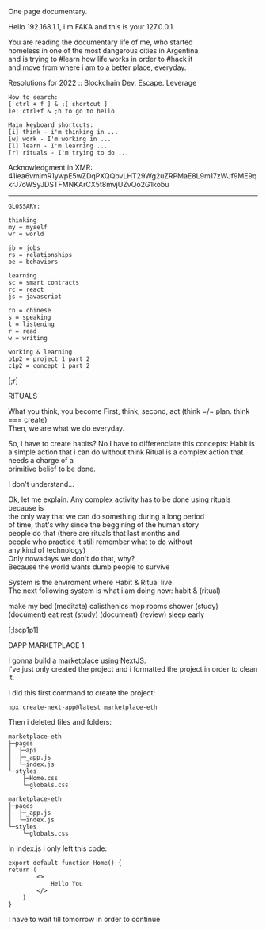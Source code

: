 One page documentary.  
    
Hello 192.168.1.1, i'm FAKA and this is your 127.0.0.1  

You are reading the documentary life of me, who started  
homeless in one of the most dangerous cities in Argentina  
and is trying to #learn how life works in order to #hack it  
and move from where i am to a better place, everyday.  
  
Resolutions for 2022 :: Blockchain Dev. Escape. Leverage  

    How to search:  
    [ ctrl + f ] & ;[ shortcut ]  
    ie: ctrl+f & ;h to go to hello  
    
    Main keyboard shortcuts:  
    [i] think - i'm thinking in ...  
    [w] work - I'm working in ...
    [l] learn - I'm learning ...
    [r] rituals - I'm trying to do ...

Acknowledgment in XMR:  
41iea6vmimR1ywpE5wZDqPXQQbvLHT29Wg2uZRPMaE8L9m17zWJf9ME9qkrJ7oWSyJDSTFMNKArCX5t8mvjUZvQo2G1kobu  

  ---  

    GLOSSARY:  
    
    thinking
    my = myself
    wr = world  

    jb = jobs
    rs = relationships
    be = behaviors

    learning
    sc = smart contracts  
    rc = react
    js = javascript  

    cn = chinese  
    s = speaking  
    l = listening  
    r = read  
    w = writing  

    working & learning
    p1p2 = project 1 part 2 
    c1p2 = concept 1 part 2  
      
[;r]  

RITUALS

What you think, you become
First, think, second, act (think =/= plan. think === create)  
Then, we are what we do everyday.  

So, i have to create habits? No
I have to differenciate this concepts:
Habit is a simple action that i can do without think
Ritual is a complex action that needs a charge of a  
primitive belief to be done. 

I don't understand...  

Ok, let me explain.
Any complex activity has to be done using rituals because is  
the only way that we can do something during a long period  
of time, that's why since the beggining of the human story  
people do that (there are rituals that last months and  
people who practice it still remember what to do without  
any kind of technology)  
Only nowadays we don't do that, why?  
Because the world wants dumb people to survive

System is the enviroment where Habit & Ritual live  
The next following system is what i am doing now:
habit & (ritual)

make my bed
(meditate)
calisthenics
mop rooms
shower
(study)
(document)
eat
rest
(study)
(document)
(review)
sleep early

[;lscp1p1]  

DAPP MARKETPLACE 1  
  
I gonna build a marketplace using NextJS.  
I've just only created the project and i
formatted the project in order to clean it.
  
I did this first command to create the project:  
  
    npx create-next-app@latest marketplace-eth
    
Then i deleted files and folders:  

    marketplace-eth
    ├─pages
    │  ├─api
    │  ├─_app.js
    │  └─index.js
    └─styles
        ├─Home.css
        └─globals.css

    marketplace-eth
    ├─pages
    │  ├─_app.js
    │  └─index.js
    └─styles
        └─globals.css

In index.js i only left this code:

    export default function Home() {
    return (
            <>
                Hello You
            </>
        )
    }

I have to wait till tomorrow in order to continue 